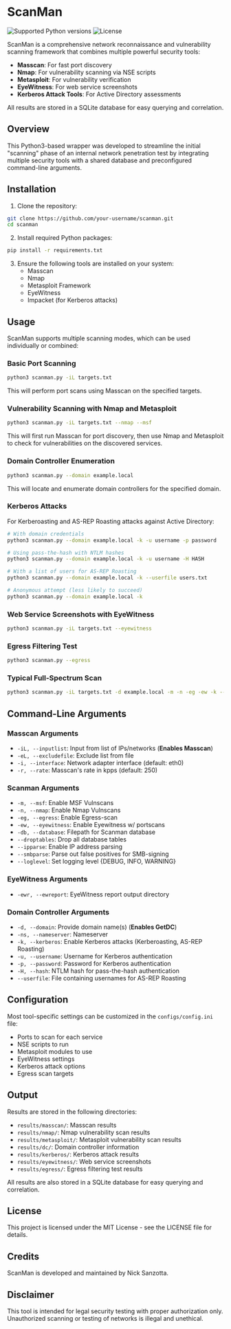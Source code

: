 # ScanMan

![Supported Python versions](https://img.shields.io/badge/python-3.9-green.svg)
![License](https://img.shields.io/badge/license-MIT-blue.svg)

ScanMan is a comprehensive network reconnaissance and vulnerability scanning framework that combines multiple powerful security tools:

- **Masscan**: For fast port discovery
- **Nmap**: For vulnerability scanning via NSE scripts
- **Metasploit**: For vulnerability verification
- **EyeWitness**: For web service screenshots
- **Kerberos Attack Tools**: For Active Directory assessments

All results are stored in a SQLite database for easy querying and correlation.

## Overview

This Python3-based wrapper was developed to streamline the initial "scanning" phase of an internal network penetration test by integrating multiple security tools with a shared database and preconfigured command-line arguments.

## Installation

1. Clone the repository:
```bash
git clone https://github.com/your-username/scanman.git
cd scanman
```

2. Install required Python packages:
```bash
pip install -r requirements.txt
```

3. Ensure the following tools are installed on your system:
   - Masscan
   - Nmap
   - Metasploit Framework
   - EyeWitness
   - Impacket (for Kerberos attacks)

## Usage

ScanMan supports multiple scanning modes, which can be used individually or combined:

### Basic Port Scanning

```bash
python3 scanman.py -iL targets.txt
```

This will perform port scans using Masscan on the specified targets.

### Vulnerability Scanning with Nmap and Metasploit

```bash
python3 scanman.py -iL targets.txt --nmap --msf
```

This will first run Masscan for port discovery, then use Nmap and Metasploit to check for vulnerabilities on the discovered services.

### Domain Controller Enumeration

```bash
python3 scanman.py --domain example.local
```

This will locate and enumerate domain controllers for the specified domain.

### Kerberos Attacks

For Kerberoasting and AS-REP Roasting attacks against Active Directory:

```bash
# With domain credentials
python3 scanman.py --domain example.local -k -u username -p password

# Using pass-the-hash with NTLM hashes
python3 scanman.py --domain example.local -k -u username -H HASH

# With a list of users for AS-REP Roasting
python3 scanman.py --domain example.local -k --userfile users.txt

# Anonymous attempt (less likely to succeed)
python3 scanman.py --domain example.local -k
```

### Web Service Screenshots with EyeWitness

```bash
python3 scanman.py -iL targets.txt --eyewitness
```

### Egress Filtering Test

```bash
python3 scanman.py --egress
```

### Typical Full-Spectrum Scan

```bash
python3 scanman.py -iL targets.txt -d example.local -m -n -eg -ew -k --ipparse --smbparse
```

## Command-Line Arguments

### Masscan Arguments
- `-iL, --inputlist`: Input from list of IPs/networks (**Enables Masscan**)
- `-eL, --excludefile`: Exclude list from file
- `-i, --interface`: Network adapter interface (default: eth0)
- `-r, --rate`: Masscan's rate in kpps (default: 250)

### Scanman Arguments
- `-m, --msf`: Enable MSF Vulnscans
- `-n, --nmap`: Enable Nmap Vulnscans
- `-eg, --egress`: Enable Egress-scan
- `-ew, --eyewitness`: Enable Eyewitness w/ portscans
- `-db, --database`: Filepath for Scanman database
- `--droptables`: Drop all database tables
- `--ipparse`: Enable IP address parsing
- `--smbparse`: Parse out false positives for SMB-signing
- `--loglevel`: Set logging level {DEBUG, INFO, WARNING}

### EyeWitness Arguments
- `-ewr, --ewreport`: EyeWitness report output directory

### Domain Controller Arguments
- `-d, --domain`: Provide domain name(s) (**Enables GetDC**)
- `-ns, --nameserver`: Nameserver
- `-k, --kerberos`: Enable Kerberos attacks (Kerberoasting, AS-REP Roasting)
- `-u, --username`: Username for Kerberos authentication
- `-p, --password`: Password for Kerberos authentication
- `-H, --hash`: NTLM hash for pass-the-hash authentication
- `--userfile`: File containing usernames for AS-REP Roasting

## Configuration

Most tool-specific settings can be customized in the `configs/config.ini` file:

- Ports to scan for each service
- NSE scripts to run
- Metasploit modules to use
- EyeWitness settings
- Kerberos attack options
- Egress scan targets

## Output

Results are stored in the following directories:

- `results/masscan/`: Masscan results
- `results/nmap/`: Nmap vulnerability scan results
- `results/metasploit/`: Metasploit vulnerability scan results
- `results/dc/`: Domain controller information
- `results/kerberos/`: Kerberos attack results
- `results/eyewitness/`: Web service screenshots
- `results/egress/`: Egress filtering test results

All results are also stored in a SQLite database for easy querying and correlation.

## License

This project is licensed under the MIT License - see the LICENSE file for details.

## Credits

ScanMan is developed and maintained by Nick Sanzotta.

## Disclaimer

This tool is intended for legal security testing with proper authorization only. Unauthorized scanning or testing of networks is illegal and unethical.
